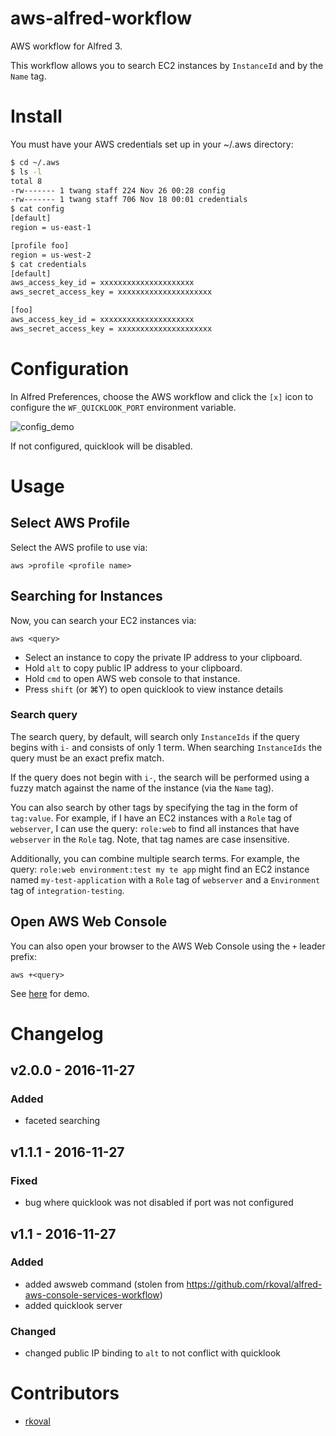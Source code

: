 aws-alfred-workflow
===================

AWS workflow for Alfred 3.

This workflow allows you to search EC2 instances by `InstanceId` and by the
`Name` tag.

Install
=======

You must have your AWS credentials set up in your ~/.aws directory:

```bash
$ cd ~/.aws
$ ls -l
total 8
-rw------- 1 twang staff 224 Nov 26 00:28 config
-rw------- 1 twang staff 706 Nov 18 00:01 credentials
$ cat config
[default]
region = us-east-1

[profile foo]
region = us-west-2
$ cat credentials
[default]
aws_access_key_id = xxxxxxxxxxxxxxxxxxxxx
aws_secret_access_key = xxxxxxxxxxxxxxxxxxxxx

[foo]
aws_access_key_id = xxxxxxxxxxxxxxxxxxxxx
aws_secret_access_key = xxxxxxxxxxxxxxxxxxxxx
```

Configuration
=============
In Alfred Preferences, choose the AWS workflow and click the `[x]` icon to
configure the `WF_QUICKLOOK_PORT` environment variable.

![config_demo](https://raw.githubusercontent.com/twang817/aws-alfred-workflow/master/docs/config_env.png)

If not configured, quicklook will be disabled.

Usage
=====

Select AWS Profile
------------------
Select the AWS profile to use via:

`aws >profile <profile name>`


Searching for Instances
-----------------------
Now, you can search your EC2 instances via:

`aws <query>`

* Select an instance to copy the private IP address to your clipboard.
* Hold `alt` to copy public IP address to your clipboard.
* Hold `cmd` to open AWS web console to that instance.
* Press `shift` (or ⌘Y) to open quicklook to view instance details

### Search query

The search query, by default, will search only `InstanceIds` if the query begins
with `i-` and consists of only 1 term.  When searching `InstanceIds` the query
must be an exact prefix match.

If the query does not begin with `i-`, the search will be performed using a
fuzzy match against the name of the instance (via the `Name` tag).

You can also search by other tags by specifying the tag in the form of
`tag:value`.  For example, if I have an EC2 instances with a `Role` tag of
`webserver`, I can use the query: `role:web` to find all instances that have
`webserver` in the `Role` tag.  Note, that tag names are case insensitive.

Additionally, you can combine multiple search terms.  For example, the query:
`role:web environment:test my te app` might find an EC2 instance named
`my-test-application` with a `Role` tag of `webserver` and a `Environment` tag
of `integration-testing`.


Open AWS Web Console
--------------------
You can also open your browser to the AWS Web Console using the `+` leader
prefix:

`aws +<query>`

See [here](https://github.com/rkoval/alfred-aws-console-services-workflow) for demo.

Changelog
=========

## v2.0.0 - 2016-11-27

### Added
- faceted searching

## v1.1.1 - 2016-11-27

### Fixed
- bug where quicklook was not disabled if port was not configured

## v1.1 - 2016-11-27

### Added
- added awsweb command (stolen from https://github.com/rkoval/alfred-aws-console-services-workflow)
- added quicklook server

### Changed
- changed public IP binding to `alt` to not conflict with quicklook


Contributors
============
* [rkoval](https://github.com/rkoval)
